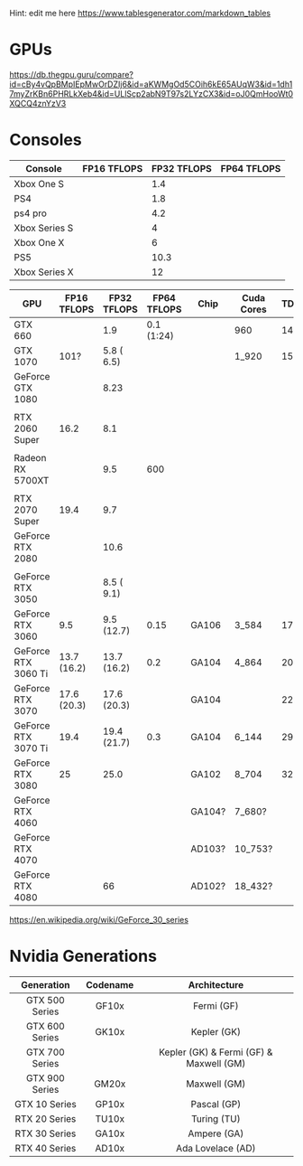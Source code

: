 Hint: edit me here https://www.tablesgenerator.com/markdown_tables

# GPUs

https://db.thegpu.guru/compare?id=cBy4vQpBMpIEpMwOrDZIj6&id=aKWMgOd5COih6kE65AUqW3&id=1dh17myZrKBn6PHRLkXeb4&id=ULlScp2abN9T97s2LYzCX3&id=oJ0QmHooWt0XQCQ4znYzV3

# Consoles 

| Console       | FP16 TFLOPS | FP32 TFLOPS | FP64 TFLOPS |
|---------------|-------------|-------------|-------------|
| Xbox One S    |             | 1.4         |             |
| PS4           |             | 1.8         |             |
| ps4 pro       |             | 4.2         |             |
| Xbox Series S |             | 4           |             |
| Xbox One X    |             | 6           |             |
| PS5           |             | 10.3        |             |
| Xbox Series X |             | 12          |             |
 
| GPU                  | FP16 TFLOPS | FP32 TFLOPS | FP64 TFLOPS | Chip   | Cuda Cores | TDP[W] | Power target | UVP[€] |
|----------------------|-------------|-------------|-------------|--------|------------|--------|--------------|--------|
| GTX 660              |             |  1.9        | 0.1 (1:24)  |        |    960     | 140    | 115          |        |
| GTX 1070             | 101?        |  5.8 ( 6.5) |             |        |  1_920     | 150    |              | 499    |
| GeForce GTX 1080     |             |  8.23       |             |        |            |        |              |        |
|                      |             |             |             |        |            |        |              |        |
| RTX 2060 Super       | 16.2        |  8.1        |             |        |            |        |              |        |
|                      |             |             |             |        |            |        |              |        |
| Radeon RX 5700XT     |             |  9.5        | 600         |        |            |        |              |        |
|                      |             |             |             |        |            |        |              |        |
| RTX 2070 Super       | 19.4        |  9.7        |             |        |            |        |              |        |
| GeForce RTX 2080     |             | 10.6        |             |        |            |        |              |        |
|                      |             |             |             |        |            |        |              |        |
| GeForce RTX 3050     |             |  8.5 ( 9.1) |             |        |            |        |              | 279    |
| GeForce RTX 3060     |  9.5        |  9.5 (12.7) | 0.15        | GA106  |  3_584     | 170    |              |        |
| GeForce RTX 3060 Ti  | 13.7 (16.2) | 13.7 (16.2) | 0.2         | GA104  |  4_864     | 200    |              |        |
| GeForce RTX 3070     | 17.6 (20.3) | 17.6 (20.3) |             | GA104  |            | 220    |              |        |
| GeForce RTX 3070 Ti  | 19.4        | 19.4 (21.7) | 0.3         | GA104  |  6_144     | 290    |              |        |
| GeForce RTX 3080     | 25          | 25.0        |             | GA102  |  8_704     | 320    |              |        |
| GeForce RTX 4060     |             |             |             | GA104? |  7_680?    |        |              |        |
| GeForce RTX 4070     |             |             |             | AD103? | 10_753?    |        |              |        |
| GeForce RTX 4080     |             | 66          |             | AD102? | 18_432?    |        |              |        |

https://en.wikipedia.org/wiki/GeForce_30_series

# Nvidia Generations

|    Generation   | Codename |               Architecture               |
|:---------------:|:--------:|:----------------------------------------:|
| GTX  500 Series |   GF10x  |                Fermi (GF)                |
| GTX  600 Series |   GK10x  |                Kepler (GK)               |
| GTX  700 Series |          | Kepler (GK) & Fermi (GF) & Maxwell (GM)  |
| GTX  900 Series |   GM20x  |               Maxwell (GM)               |
|  GTX 10 Series  |   GP10x  |                Pascal (GP)               |
|  RTX 20 Series  |   TU10x  |                Turing (TU)               |
|  RTX 30 Series  |   GA10x  |                Ampere (GA)               |
|  RTX 40 Series  |   AD10x  |             Ada Lovelace (AD)            |
